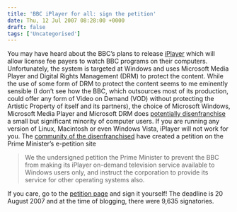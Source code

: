 ```yaml
---
title: 'BBC iPlayer for all: sign the petition'
date: Thu, 12 Jul 2007 08:28:00 +0000
draft: false
tags: ['Uncategorised']
---
```


You may have heard about the BBC’s plans to release [iPlayer](http://technology.guardian.co.uk/news/story/0,,2112577,00.html) which will allow license fee payers to watch BBC programs on their computers. Unfortunately, the system is targeted at Windows and uses Microsoft Media Player and Digital Rights Management (DRM) to protect the content. While the use of some form of DRM to protect the content seems to me eminently sensible (I don’t see how the BBC, which outsources most of its production, could offer any form of Video on Demand (VOD) without protecting the Artistic Property of itself and its partners), the choice of Microsoft Windows, Microsoft Media Player and Microsoft DRM does [potentially disenfranchise](http://blogs.guardian.co.uk/technology/archives/2007/05/08/why_the_bbc_trusts_decision_on_iplayer_sells_us_all_short.html) a small but significant minority of computer users. If you are running any version of Linux, Macintosh or even Windows Vista, iPlayer will not work for you. The [community of the disenfranchised](http://www.jasonl.co.uk/general/bbc-iplayer-petition/) have created a petition on the Prime Minister’s e-petition site

> We the undersigned petition the Prime Minister to prevent the BBC from making its iPlayer on-demand television service available to Windows users only, and instruct the corporation to provide its service for other operating systems also.

If you care, go to the [petition page](http://petitions.pm.gov.uk/iplayer/) and sign it yourself! The deadline is 20 August 2007 and at the time of blogging, there were 9,635 signatories.
